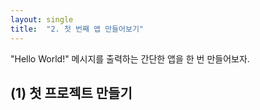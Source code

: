 ```yaml
---
layout: single
title:  "2. 첫 번째 앱 만들어보기"
---
```


"Hello World!" 메시지를 출력하는 간단한 앱을 한 번 만들어보자.

## (1) 첫 프로젝트 만들기 




